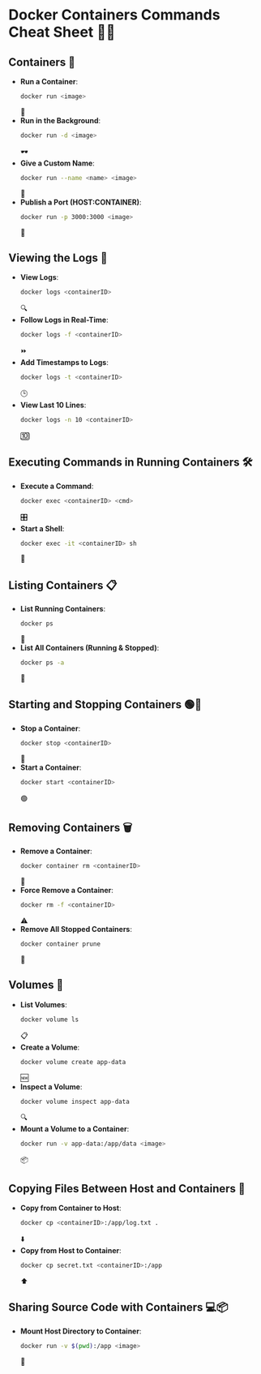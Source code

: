 # Docker Containers Commands Cheat Sheet 🐳✨

## Containers 🚀
- **Run a Container**: 
  ```bash
  docker run <image>
  ```
  🏃
- **Run in the Background**: 
  ```bash
  docker run -d <image>
  ```
  🕶️
- **Give a Custom Name**: 
  ```bash
  docker run --name <name> <image>
  ```
  📝
- **Publish a Port (HOST:CONTAINER)**: 
  ```bash
  docker run -p 3000:3000 <image>
  ```
  🔌

## Viewing the Logs 📜
- **View Logs**: 
  ```bash
  docker logs <containerID>
  ```
  🔍
- **Follow Logs in Real-Time**: 
  ```bash
  docker logs -f <containerID>
  ```
  ⏩
- **Add Timestamps to Logs**: 
  ```bash
  docker logs -t <containerID>
  ```
  🕒
- **View Last 10 Lines**: 
  ```bash
  docker logs -n 10 <containerID>
  ```
  🔟

## Executing Commands in Running Containers 🛠️
- **Execute a Command**: 
  ```bash
  docker exec <containerID> <cmd>
  ```
  🎛️
- **Start a Shell**: 
  ```bash
  docker exec -it <containerID> sh
  ```
  🐚

## Listing Containers 📋
- **List Running Containers**: 
  ```bash
  docker ps
  ```
  📂
- **List All Containers (Running & Stopped)**: 
  ```bash
  docker ps -a
  ```
  📜

## Starting and Stopping Containers 🟢🛑
- **Stop a Container**: 
  ```bash
  docker stop <containerID>
  ```
  🛑
- **Start a Container**: 
  ```bash
  docker start <containerID>
  ```
  🟢

## Removing Containers 🗑️
- **Remove a Container**: 
  ```bash
  docker container rm <containerID>
  ```
  🧹
- **Force Remove a Container**: 
  ```bash
  docker rm -f <containerID>
  ```
  ⚠️
- **Remove All Stopped Containers**: 
  ```bash
  docker container prune
  ```
  🧽

## Volumes 💾
- **List Volumes**: 
  ```bash
  docker volume ls
  ```
  📋
- **Create a Volume**: 
  ```bash
  docker volume create app-data
  ```
  🆕
- **Inspect a Volume**: 
  ```bash
  docker volume inspect app-data
  ```
  🔍
- **Mount a Volume to a Container**: 
  ```bash
  docker run -v app-data:/app/data <image>
  ```
  📦

## Copying Files Between Host and Containers 📁
- **Copy from Container to Host**: 
  ```bash
  docker cp <containerID>:/app/log.txt .
  ```
  ⬇️
- **Copy from Host to Container**: 
  ```bash
  docker cp secret.txt <containerID>:/app
  ```
  ⬆️

## Sharing Source Code with Containers 💻📦
- **Mount Host Directory to Container**: 
  ```bash
  docker run -v $(pwd):/app <image>
  ```
  🔗
